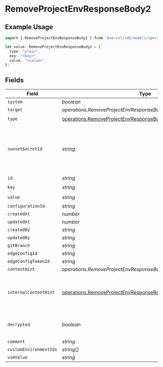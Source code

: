 # RemoveProjectEnvResponseBody2

## Example Usage

```typescript
import { RemoveProjectEnvResponseBody2 } from "@vercel/sdk/models/operations/removeprojectenv.js";

let value: RemoveProjectEnvResponseBody2 = {
  type: "plain",
  key: "<key>",
  value: "<value>",
};
```

## Fields

| Field                                                                                                                                                    | Type                                                                                                                                                     | Required                                                                                                                                                 | Description                                                                                                                                              |
| -------------------------------------------------------------------------------------------------------------------------------------------------------- | -------------------------------------------------------------------------------------------------------------------------------------------------------- | -------------------------------------------------------------------------------------------------------------------------------------------------------- | -------------------------------------------------------------------------------------------------------------------------------------------------------- |
| `system`                                                                                                                                                 | *boolean*                                                                                                                                                | :heavy_minus_sign:                                                                                                                                       | N/A                                                                                                                                                      |
| `target`                                                                                                                                                 | *operations.RemoveProjectEnvResponseBodyProjectsTarget*                                                                                                  | :heavy_minus_sign:                                                                                                                                       | N/A                                                                                                                                                      |
| `type`                                                                                                                                                   | [operations.RemoveProjectEnvResponseBodyProjectsType](../../models/operations/removeprojectenvresponsebodyprojectstype.md)                               | :heavy_check_mark:                                                                                                                                       | N/A                                                                                                                                                      |
| `sunsetSecretId`                                                                                                                                         | *string*                                                                                                                                                 | :heavy_minus_sign:                                                                                                                                       | This is used to identiy variables that have been migrated from type secret to sensitive.                                                                 |
| `id`                                                                                                                                                     | *string*                                                                                                                                                 | :heavy_minus_sign:                                                                                                                                       | N/A                                                                                                                                                      |
| `key`                                                                                                                                                    | *string*                                                                                                                                                 | :heavy_check_mark:                                                                                                                                       | N/A                                                                                                                                                      |
| `value`                                                                                                                                                  | *string*                                                                                                                                                 | :heavy_check_mark:                                                                                                                                       | N/A                                                                                                                                                      |
| `configurationId`                                                                                                                                        | *string*                                                                                                                                                 | :heavy_minus_sign:                                                                                                                                       | N/A                                                                                                                                                      |
| `createdAt`                                                                                                                                              | *number*                                                                                                                                                 | :heavy_minus_sign:                                                                                                                                       | N/A                                                                                                                                                      |
| `updatedAt`                                                                                                                                              | *number*                                                                                                                                                 | :heavy_minus_sign:                                                                                                                                       | N/A                                                                                                                                                      |
| `createdBy`                                                                                                                                              | *string*                                                                                                                                                 | :heavy_minus_sign:                                                                                                                                       | N/A                                                                                                                                                      |
| `updatedBy`                                                                                                                                              | *string*                                                                                                                                                 | :heavy_minus_sign:                                                                                                                                       | N/A                                                                                                                                                      |
| `gitBranch`                                                                                                                                              | *string*                                                                                                                                                 | :heavy_minus_sign:                                                                                                                                       | N/A                                                                                                                                                      |
| `edgeConfigId`                                                                                                                                           | *string*                                                                                                                                                 | :heavy_minus_sign:                                                                                                                                       | N/A                                                                                                                                                      |
| `edgeConfigTokenId`                                                                                                                                      | *string*                                                                                                                                                 | :heavy_minus_sign:                                                                                                                                       | N/A                                                                                                                                                      |
| `contentHint`                                                                                                                                            | *operations.RemoveProjectEnvResponseBodyProjectsContentHint*                                                                                             | :heavy_minus_sign:                                                                                                                                       | N/A                                                                                                                                                      |
| `internalContentHint`                                                                                                                                    | [operations.RemoveProjectEnvResponseBodyProjectsInternalContentHint](../../models/operations/removeprojectenvresponsebodyprojectsinternalcontenthint.md) | :heavy_minus_sign:                                                                                                                                       | Similar to `contentHints`, but should not be exposed to the user.                                                                                        |
| `decrypted`                                                                                                                                              | *boolean*                                                                                                                                                | :heavy_minus_sign:                                                                                                                                       | Whether `value` and `vsmValue` are decrypted.                                                                                                            |
| `comment`                                                                                                                                                | *string*                                                                                                                                                 | :heavy_minus_sign:                                                                                                                                       | N/A                                                                                                                                                      |
| `customEnvironmentIds`                                                                                                                                   | *string*[]                                                                                                                                               | :heavy_minus_sign:                                                                                                                                       | N/A                                                                                                                                                      |
| `vsmValue`                                                                                                                                               | *string*                                                                                                                                                 | :heavy_minus_sign:                                                                                                                                       | N/A                                                                                                                                                      |